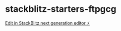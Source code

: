 # stackblitz-starters-ftpgcg

[Edit in StackBlitz next generation editor ⚡️](https://stackblitz.com/~/github.com/Chonkz90/stackblitz-starters-ftpgcg)